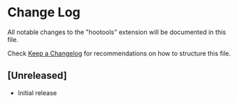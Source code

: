 # Change Log

All notable changes to the "hootools" extension will be documented in this file.

Check [Keep a Changelog](http://keepachangelog.com/) for recommendations on how to structure this file.

## [Unreleased]

- Initial release
